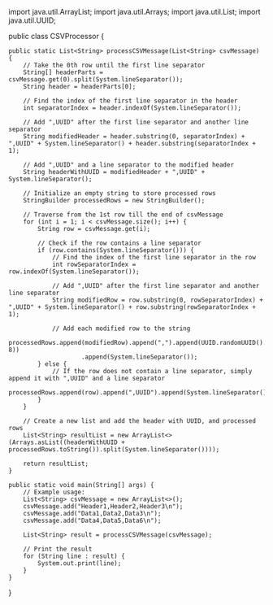 import java.util.ArrayList;
import java.util.Arrays;
import java.util.List;
import java.util.UUID;

public class CSVProcessor {

    public static List<String> processCSVMessage(List<String> csvMessage) {
        // Take the 0th row until the first line separator
        String[] headerParts = csvMessage.get(0).split(System.lineSeparator());
        String header = headerParts[0];

        // Find the index of the first line separator in the header
        int separatorIndex = header.indexOf(System.lineSeparator());

        // Add ",UUID" after the first line separator and another line separator
        String modifiedHeader = header.substring(0, separatorIndex) + ",UUID" + System.lineSeparator() + header.substring(separatorIndex + 1);

        // Add ",UUID" and a line separator to the modified header
        String headerWithUUID = modifiedHeader + ",UUID" + System.lineSeparator();

        // Initialize an empty string to store processed rows
        StringBuilder processedRows = new StringBuilder();

        // Traverse from the 1st row till the end of csvMessage
        for (int i = 1; i < csvMessage.size(); i++) {
            String row = csvMessage.get(i);

            // Check if the row contains a line separator
            if (row.contains(System.lineSeparator())) {
                // Find the index of the first line separator in the row
                int rowSeparatorIndex = row.indexOf(System.lineSeparator());

                // Add ",UUID" after the first line separator and another line separator
                String modifiedRow = row.substring(0, rowSeparatorIndex) + ",UUID" + System.lineSeparator() + row.substring(rowSeparatorIndex + 1);

                // Add each modified row to the string
                processedRows.append(modifiedRow).append(",").append(UUID.randomUUID().toString().substring(0, 8))
                        .append(System.lineSeparator());
            } else {
                // If the row does not contain a line separator, simply append it with ",UUID" and a line separator
                processedRows.append(row).append(",UUID").append(System.lineSeparator());
            }
        }

        // Create a new list and add the header with UUID, and processed rows
        List<String> resultList = new ArrayList<>(Arrays.asList((headerWithUUID + processedRows.toString()).split(System.lineSeparator())));

        return resultList;
    }

    public static void main(String[] args) {
        // Example usage:
        List<String> csvMessage = new ArrayList<>();
        csvMessage.add("Header1,Header2,Header3\n");
        csvMessage.add("Data1,Data2,Data3\n");
        csvMessage.add("Data4,Data5,Data6\n");

        List<String> result = processCSVMessage(csvMessage);

        // Print the result
        for (String line : result) {
            System.out.print(line);
        }
    }
}
